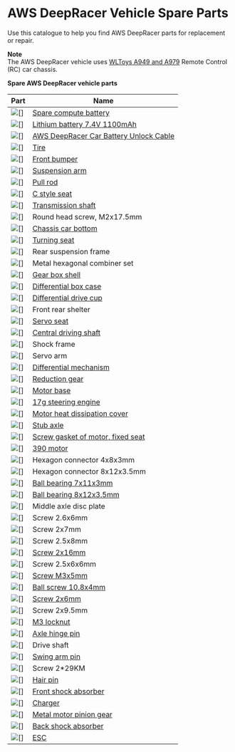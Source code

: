 # AWS DeepRacer Vehicle Spare Parts<a name="deepracer-vehicle-chassis-parts"></a>

Use this catalogue to help you find AWS DeepRacer parts for replacement or repair\.

**Note**  
The AWS DeepRacer vehicle uses [WLToys A949 and A979](https://www.amazon.com/s?k=wltoys+a949+and+a979) Remote Control \(RC\) car chassis\.


**Spare AWS DeepRacer vehicle parts**  

| Part | Name | 
| --- | --- | 
| ![\[\]](http://docs.aws.amazon.com/deepracer/latest/developerguide/images/chassis-parts/deepracer-compute-spare-battery.png) | [ Spare compute battery](https://www.amazon.com/gp/product/B07QY76BPQ) | 
| ![\[\]](http://docs.aws.amazon.com/deepracer/latest/developerguide/images/chassis-parts/lithium-battery-7.4v-1100mah.png) | [Lithium battery 7\.4V 1100mAh](https://www.amazon.com/AWS-DeepRacer-Car-Single-Battery/dp/B07Z5PLHQP) | 
| ![\[\]](http://docs.aws.amazon.com/deepracer/latest/developerguide/images/chassis-parts/deepracer-battery-unlock-cable.png) | [AWS DeepRacer Car Battery Unlock Cable](https://www.amazon.com/gp/product/B0849J6WL9) | 
| ![\[\]](http://docs.aws.amazon.com/deepracer/latest/developerguide/images/chassis-parts/tire.png) | [Tire](https://www.amazon.com/LoveinDIY-Rubber-Silver-Wheels-WLtoys/dp/B08B2LX5Z6) | 
| ![\[\]](http://docs.aws.amazon.com/deepracer/latest/developerguide/images/chassis-parts/front-bumper.png) | [Front bumper](https://www.amazon.com/dp/B0719T33SD) | 
| ![\[\]](http://docs.aws.amazon.com/deepracer/latest/developerguide/images/chassis-parts/suspension-arm.png) | [Suspension arm](https://www.amazon.com/sea-jump-accessories-Four-wheel-drive-suspension/dp/B0744G8SBX) | 
| ![\[\]](http://docs.aws.amazon.com/deepracer/latest/developerguide/images/chassis-parts/pull-rod.png) | [Pull rod](https://www.amazon.com/Kingzer-Original-Wltoys-A949-Pull/dp/B00VQCW914) | 
| ![\[\]](http://docs.aws.amazon.com/deepracer/latest/developerguide/images/chassis-parts/c-style-seat.png) | [C style seat](https://www.amazon.com/ShineBear-Upgrade-Repair-Parts-A959-05/dp/B07MY4FCXV) | 
| ![\[\]](http://docs.aws.amazon.com/deepracer/latest/developerguide/images/chassis-parts/transmission-shaft.png) | [Transmission shaft](https://www.amazon.com/Exiron-Original-Wltoys-Transmission-Shaft/dp/B07GXSFX89) | 
| ![\[\]](http://docs.aws.amazon.com/deepracer/latest/developerguide/images/chassis-parts/round-head-screw.png) | Round head screw, M2x17\.5mm | 
| ![\[\]](http://docs.aws.amazon.com/deepracer/latest/developerguide/images/chassis-parts/chassis-car-bottom.png) | [Chassis car bottom](https://www.amazon.com/Bonarty-Chassis-Accessories-Wltoys-A959-B/dp/B083DGH7C1) | 
| ![\[\]](http://docs.aws.amazon.com/deepracer/latest/developerguide/images/chassis-parts/turning-seat.png) | [Turning seat](https://www.amazon.com/Dilwe-Steering-Linkage-Turning-WLtoys/dp/B07DMV14YG) | 
| ![\[\]](http://docs.aws.amazon.com/deepracer/latest/developerguide/images/chassis-parts/rear-suspension-frame.png) | Rear suspension frame | 
| ![\[\]](http://docs.aws.amazon.com/deepracer/latest/developerguide/images/chassis-parts/metal-hexagonal-combiner-set.png) | Metal hexagonal combiner set | 
| ![\[\]](http://docs.aws.amazon.com/deepracer/latest/developerguide/images/chassis-parts/gear-box-shell.png) | [Gear box shell](https://www.amazon.com/MeterMall-Upgrade-Titanium-Gearbox-housing/dp/B083TPQRFR) | 
| ![\[\]](http://docs.aws.amazon.com/deepracer/latest/developerguide/images/chassis-parts/differential-box-case.png) | [Differential box case](https://www.amazon.com/WLtoys-A959-B-A979-B-Upgrade-Differential/dp/B079RGKH7B) | 
| ![\[\]](http://docs.aws.amazon.com/deepracer/latest/developerguide/images/chassis-parts/differential-drive-cup.png) | [Differential drive cup](https://www.amazon.com/Hisoul-Accessories-Removable-Differential-WLToys/dp/B07QNQSV65) | 
| ![\[\]](http://docs.aws.amazon.com/deepracer/latest/developerguide/images/chassis-parts/front-rear-shelter.png) | Front rear shelter | 
| ![\[\]](http://docs.aws.amazon.com/deepracer/latest/developerguide/images/chassis-parts/servo-seat.png) | [Servo seat](https://www.nitrotek.co.uk/spare-parts/wl-toys/wl-toys-a979-rc-truck/wl-toys-wla949-16-motor-dust-seat-for-a979-rc-truck.html) | 
| ![\[\]](http://docs.aws.amazon.com/deepracer/latest/developerguide/images/chassis-parts/central-driving-shaft.png) | [Central driving shaft](https://www.amazon.com/Essenc-Central-Driving-Shaft-Metal/dp/B08G8BMMWP) | 
| ![\[\]](http://docs.aws.amazon.com/deepracer/latest/developerguide/images/chassis-parts/shock-frame.png) | Shock frame | 
| ![\[\]](http://docs.aws.amazon.com/deepracer/latest/developerguide/images/chassis-parts/servo-arm.png) | Servo arm | 
| ![\[\]](http://docs.aws.amazon.com/deepracer/latest/developerguide/images/chassis-parts/differential-mechanism.png) | [Differential mechanism](https://www.amazon.com/DishyKooker-repuesto-A959-B-27-actualizaci%C3%B3n-diferenciales/dp/B07TTVZYHN) | 
| ![\[\]](http://docs.aws.amazon.com/deepracer/latest/developerguide/images/chassis-parts/reduction-gear.png) | [Reduction gear](https://www.amazon.com/Desetin-A949-24-Reduction-Wltoys-C1025/dp/B01N1WQ3N7) | 
| ![\[\]](http://docs.aws.amazon.com/deepracer/latest/developerguide/images/chassis-parts/motor-base.png) | [Motor base](https://www.amazon.com/Baoblaze-Metal-Brushed-Brushless-WLtoys/dp/B0792BGX6L) | 
| ![\[\]](http://docs.aws.amazon.com/deepracer/latest/developerguide/images/chassis-parts/17g-steering-engine.png) | [17g steering engine](https://www.amazon.com/Sdoveb-Steering-Drone-WLTOYS-K929-B/dp/B07RB3BPKQ) | 
| ![\[\]](http://docs.aws.amazon.com/deepracer/latest/developerguide/images/chassis-parts/motor-heat-dissipation-cover.png) | [Motor heat dissipation cover](https://www.amazon.com/Goolsky-Motor-Heat-Sink-Wltoys/dp/B07NVR2W5H) | 
| ![\[\]](http://docs.aws.amazon.com/deepracer/latest/developerguide/images/chassis-parts/stub-axle.png) | [Stub axle](https://www.amazon.com/HITSAN-Wltoys-A949-A959-Piece/dp/B074GZ721F) | 
| ![\[\]](http://docs.aws.amazon.com/deepracer/latest/developerguide/images/chassis-parts/screw-gasket-of-motor-fixed-seat.png) | [Screw gasket of motor, fixed seat](https://www.amazon.com/JIMI-Motor-Gasket-Wltoys-RC/dp/B07282R2MZ) | 
| ![\[\]](http://docs.aws.amazon.com/deepracer/latest/developerguide/images/chassis-parts/390-motor.png) | [390 motor](https://www.amazon.com/BeesClover-Motor-Wltoys-High-Speed-Spare/dp/B07R5639SS) | 
| ![\[\]](http://docs.aws.amazon.com/deepracer/latest/developerguide/images/chassis-parts/hexagon-connector-4-8-3mm.png) | Hexagon connector 4x8x3mm | 
| ![\[\]](http://docs.aws.amazon.com/deepracer/latest/developerguide/images/chassis-parts/hexagon-connector-8-12-3.5mm.png) | Hexagon connector 8x12x3\.5mm | 
| ![\[\]](http://docs.aws.amazon.com/deepracer/latest/developerguide/images/chassis-parts/ball-bearing-7-11-3mm.png) |  [Ball bearing 7x11x3mm](https://www.amazon.com/Bonarty-Bearing-7x11x3mm-Wltoys-A969-B/dp/B082GN4B7P)  | 
| ![\[\]](http://docs.aws.amazon.com/deepracer/latest/developerguide/images/chassis-parts/ball-bearing-8-12-3.5mm.png) | [Ball bearing 8x12x3\.5mm](https://www.banggood.com/Wltoys-A949-A959-A969-A979-8x12x3_5mm-Ball-Bearing-4Pcs-p-937936.html?cur_warehouse=CN) | 
| ![\[\]](http://docs.aws.amazon.com/deepracer/latest/developerguide/images/chassis-parts/middle-axle-disc-plate.png) | Middle axle disc plate | 
| ![\[\]](http://docs.aws.amazon.com/deepracer/latest/developerguide/images/chassis-parts/screw-2.6-6mm.png) |   Screw 2\.6x6mm  | 
| ![\[\]](http://docs.aws.amazon.com/deepracer/latest/developerguide/images/chassis-parts/screw-2-7mm.png) | Screw 2x7mm | 
| ![\[\]](http://docs.aws.amazon.com/deepracer/latest/developerguide/images/chassis-parts/screw-2.5-8mm.png) | Screw 2\.5x8mm | 
| ![\[\]](http://docs.aws.amazon.com/deepracer/latest/developerguide/images/chassis-parts/screw-2-16mm.png) | [Screw 2x16mm](https://www.amazon.com/Flameer-A949-41-Tapping-Screws-Wltoys/dp/B07H2GNZ4G) | 
| ![\[\]](http://docs.aws.amazon.com/deepracer/latest/developerguide/images/chassis-parts/screw-2.5-6-6mm.png) | Screw 2\.5x6x6mm | 
| ![\[\]](http://docs.aws.amazon.com/deepracer/latest/developerguide/images/chassis-parts/screw-m3-5mm.png) | [Screw M3x5mm](https://www.aliexpress.com/item/A949-Screws-A949-44-Flat-Head-Screw-3-5mm-for-Wltoys-A949-A959-A969-A979-RC/32772118906.html) | 
| ![\[\]](http://docs.aws.amazon.com/deepracer/latest/developerguide/images/chassis-parts/ball-screw-10.8-4mm.png) | [Ball screw 10\.8x4mm](https://www.amazon.com/Flameer-10pcs-Screws-Wltoys-Model/dp/B07GZRQ4NR) | 
| ![\[\]](http://docs.aws.amazon.com/deepracer/latest/developerguide/images/chassis-parts/screw-2-6mm.png) | [Screw 2x6mm](https://www.amazon.com/2x6mm-Round-Self-Tapping-Screw-10Pcs/dp/B013YOEMRK) | 
| ![\[\]](http://docs.aws.amazon.com/deepracer/latest/developerguide/images/chassis-parts/screw-2-9.5mm.png) | Screw 2x9\.5mm | 
| ![\[\]](http://docs.aws.amazon.com/deepracer/latest/developerguide/images/chassis-parts/m3-locknut.png) | [M3 locknut](https://www.amazon.com/K929-95-Metal-Lock-Nut-Wltoys/dp/B07HZ1CSRD) | 
| ![\[\]](http://docs.aws.amazon.com/deepracer/latest/developerguide/images/chassis-parts/axle-hinge-pin.png) | [Axle hinge pin](https://www.amazon.com/Pink-Lizard-Wltoys-Hinge-A949-50/dp/B01ING029G) | 
| ![\[\]](http://docs.aws.amazon.com/deepracer/latest/developerguide/images/chassis-parts/drive-shaft.png) | Drive shaft | 
| ![\[\]](http://docs.aws.amazon.com/deepracer/latest/developerguide/images/chassis-parts/swing-arm-pin.png) | [Swing arm pin](https://www.amazon.com/Desetin-A949-52-Swing-Wltoys-C1025/dp/B071YVGQN5) | 
| ![\[\]](http://docs.aws.amazon.com/deepracer/latest/developerguide/images/chassis-parts/screw-2-29km.png) | Screw 2\*29KM | 
| ![\[\]](http://docs.aws.amazon.com/deepracer/latest/developerguide/images/chassis-parts/hair-pin.png) | [Hair pin](https://www.amazon.com/50-Pack-HobbyPark-WLtoys-Vehicles-Replacement/dp/B06XR1NC89) | 
| ![\[\]](http://docs.aws.amazon.com/deepracer/latest/developerguide/images/chassis-parts/front-shock-absorber.png) | [Front shock absorber](https://www.amazon.com/2Pcs-Original-Wltoys-Shock-Absorber/dp/B00WECAEC6) | 
| ![\[\]](http://docs.aws.amazon.com/deepracer/latest/developerguide/images/chassis-parts/charger.png) | [Charger](https://www.amazon.com/Desetin-A949-58-Charger-Wltoys-C1025/dp/B01N2YA7C1) | 
| ![\[\]](http://docs.aws.amazon.com/deepracer/latest/developerguide/images/chassis-parts/metal-gear.png) | [Metal motor pinion gear](https://www.amazon.com/Fricgore-Spare-Pinion-WLtoys-Accessories/dp/B081LK92FG) | 
| ![\[\]](http://docs.aws.amazon.com/deepracer/latest/developerguide/images/chassis-parts/back-shock-absorber.png) | [Back shock absorber](https://www.amazon.com/Yiguo-Aluminium-K949-011-Shock-Absorbers/dp/B01IHUOB3G) | 
| ![\[\]](http://docs.aws.amazon.com/deepracer/latest/developerguide/images/chassis-parts/esc.png) | [ESC](https://www.amazon.com/GoolRC-Original-Wltoys-A949-Receiver/dp/B00ZBK8N6M) | 